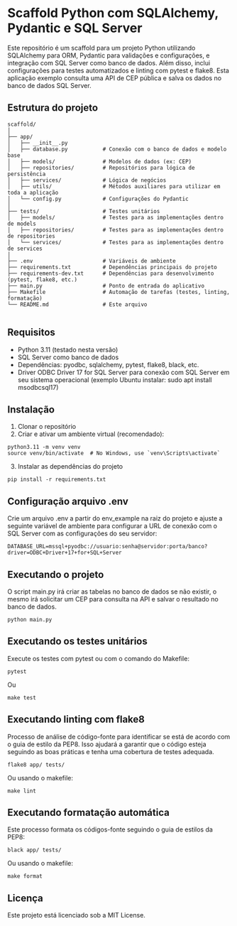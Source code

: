 # Scaffold Python com SQLAlchemy, Pydantic e SQL Server

Este repositório é um scaffold para um projeto Python utilizando SQLAlchemy para ORM, Pydantic para validações e configurações, e integração com SQL Server como banco de dados. Além disso, inclui configurações para testes automatizados e linting com pytest e flake8. Esta aplicação exemplo consulta uma API de CEP pública e salva os dados no banco de dados SQL Server.

## Estrutura do projeto

```
scaffold/
│
├── app/
│   ├── __init__.py
│   ├── database.py           # Conexão com o banco de dados e modelo base
│   ├── models/               # Modelos de dados (ex: CEP)
│   ├── repositories/         # Repositórios para lógica de persistência
│   ├── services/             # Lógica de negócios
│   ├── utils/                # Métodos auxiliares para utilizar em toda a aplicação
│   └── config.py             # Configurações do Pydantic
│
├── tests/                    # Testes unitários
│   ├── models/               # Testes para as implementações dentro de models
│   ├── repositories/         # Testes para as implementações dentro de repositories
│   └── services/             # Testes para as implementações dentro de services
│
├── .env                      # Variáveis de ambiente
├── requirements.txt          # Dependências principais do projeto
├── requirements-dev.txt      # Dependências para desenvolvimento (pytest, flake8, etc.)
├── main.py                   # Ponto de entrada do aplicativo
├── Makefile                  # Automação de tarefas (testes, linting, formatação)
└── README.md                 # Este arquivo
              

```

## Requisitos
 
- Python 3.11 (testado nesta versão)
- SQL Server como banco de dados
- Dependências: pyodbc, sqlalchemy, pytest, flake8, black, etc.
- Driver ODBC Driver 17 for SQL Server para conexão com SQL Server em seu sistema operacional (exemplo Ubuntu instalar: sudo apt install msodbcsql17)

## Instalação

1) Clonar o repositório
2) Criar e ativar um ambiente virtual (recomendado):

```
python3.11 -m venv venv
source venv/bin/activate  # No Windows, use `venv\Scripts\activate`

```

3) Instalar as dependências do projeto

```
pip install -r requirements.txt

```

## Configuração arquivo .env

Crie um arquivo .env a partir do env_example na raiz do projeto e ajuste a seguinte variável de ambiente para configurar a URL de conexão com o SQL Server com as configurações do seu servidor:

```
DATABASE_URL=mssql+pyodbc://usuario:senha@servidor:porta/banco?driver=ODBC+Driver+17+for+SQL+Server

```

## Executando o projeto

O script main.py irá criar as tabelas no banco de dados se não existir, o mesmo irá solicitar um CEP para consulta na API e salvar o resultado no banco de dados.

```
python main.py

```

## Executando os testes unitários

Execute os testes com pytest ou com o comando do Makefile:

```
pytest

```

Ou 

```
make test

```

## Executando linting com flake8

Processo de análise de código-fonte para identificar se está de acordo com o guia de estilo da PEP8. Isso ajudará a garantir que o código esteja seguindo as boas práticas e tenha uma cobertura de testes adequada.


```
flake8 app/ tests/

```

Ou usando o makefile:

```
make lint

```

## Executando formatação automática 

Este processo formata os códigos-fonte seguindo o guia de estilos da PEP8:

```
black app/ tests/

```

Ou usando o makefile:

```
make format

```

## Licença

Este projeto está licenciado sob a MIT License.
